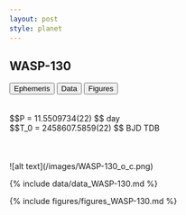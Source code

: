 ```yaml
---
layout: post
style: planet
---
```

<script src="../js/planets.js"></script>

## WASP-130

<!-- Tab links -->
<div class="tab">
<button class="tablinks" onclick="openCity(event, 'Ephemeris')">Ephemeris</button>
<button class="tablinks" onclick="openCity(event, 'Data')">Data</button>
<button class="tablinks" onclick="openCity(event, 'Figures')">Figures</button>
</div>

<!-- Tab content -->
<div id="Ephemeris" class="tabcontent" markdown="1">
<br/><br/>
$$P = 11.5509734(22) $$ day <br/>
$$T_0 = 2458607.5859(22) $$ BJD TDB
<br/><br/>
<br/><br/>
![alt text](/images/WASP-130_o_c.png)
</div>


<div id="Data" class="tabcontent" markdown="1">

{% include data/data_WASP-130.md %}

</div>

<div id="Figures" class="tabcontent" markdown="1">
{% include figures/figures_WASP-130.md %}
</div>


<script src="../js/tabs.js"></script>


